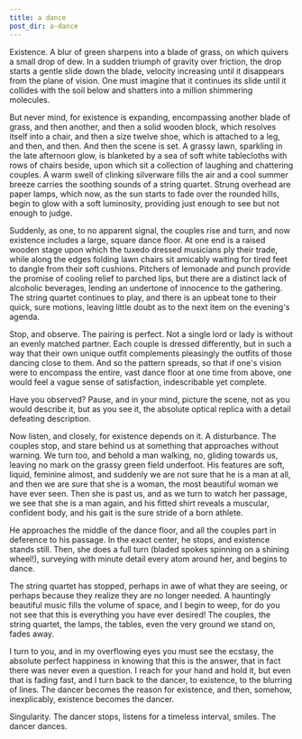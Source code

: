 ```yaml
---
title: a dance
post_dir: a-dance
---
```


Existence. A blur of green sharpens into a blade of grass, on which quivers a small drop of dew. In a sudden triumph of gravity over friction, the drop starts a gentle slide down the blade, velocity increasing until it disappears from the plane of vision. One must imagine that it continues its slide until it collides with the soil below and shatters into a million shimmering molecules.

But never mind, for existence is expanding, encompassing another blade of grass, and then another, and then a solid wooden block, which resolves itself into a chair, and then a size twelve shoe, which is attached to a leg, and then, and then. And then the scene is set. A grassy lawn, sparkling in the late afternoon glow, is blanketed by a sea of soft white tablecloths with rows of chairs beside, upon which sit a collection of laughing and chattering couples. A warm swell of clinking silverware fills the air and a cool summer breeze carries the soothing sounds of a string quartet. Strung overhead are paper lamps, which now, as the sun starts to fade over the rounded hills, begin to glow with a soft luminosity, providing just enough to see but not enough to judge.

Suddenly, as one, to no apparent signal, the couples rise and turn, and now existence includes a large, square dance floor. At one end is a raised wooden stage upon which the tuxedo dressed musicians ply their trade, while along the edges folding lawn chairs sit amicably waiting for tired feet to dangle from their soft cushions. Pitchers of lemonade and punch provide the promise of cooling relief to parched lips, but there are a distinct lack of alcoholic beverages, lending an undertone of innocence to the gathering. The string quartet continues to play, and there is an upbeat tone to their quick, sure motions, leaving little doubt as to the next item on the evening's agenda.

Stop, and observe. The pairing is perfect. Not a single lord or lady is without an evenly matched partner. Each couple is dressed differently, but in such a way that their own unique outfit complements pleasingly the outfits of those dancing close to them. And so the pattern spreads, so that if one's vision were to encompass the entire, vast dance floor at one time from above, one would feel a vague sense of satisfaction, indescribable yet complete.

Have you observed? Pause, and in your mind, picture the scene, not as you would describe it, but as you see it, the absolute optical replica with a detail defeating description.

Now listen, and closely, for existence depends on it. A disturbance. The couples stop, and stare behind us at something that approaches without warning. We turn too, and behold a man walking, no, gliding towards us, leaving no mark on the grassy green field underfoot. His features are soft, liquid, feminine almost, and suddenly we are not sure that he is a man at all, and then we are sure that she is a woman, the most beautiful woman we have ever seen. Then she is past us, and as we turn to watch her passage, we see that she is a man again, and his fitted shirt reveals a muscular, confident body, and his gait is the sure stride of a born athlete.

He approaches the middle of the dance floor, and all the couples part in deference to his passage. In the exact center, he stops, and existence stands still. Then, she does a full turn (bladed spokes spinning on a shining wheel!), surveying with minute detail every atom around her, and begins to dance.

The string quartet has stopped, perhaps in awe of what they are seeing, or perhaps because they realize they are no longer needed. A hauntingly beautiful music fills the volume of space, and I begin to weep, for do you not see that this is everything you have ever desired! The couples, the string quartet, the lamps, the tables, even the very ground we stand on, fades away.

I turn to you, and in my overflowing eyes you must see the ecstasy, the absolute perfect happiness in knowing that this is the answer, that in fact there was never even a question. I reach for your hand and hold it, but even that is fading fast, and I turn back to the dancer, to existence, to the blurring of lines. The dancer becomes the reason for existence, and then, somehow, inexplicably, existence becomes the dancer.

Singularity. The dancer stops, listens for a timeless interval, smiles. The dancer dances.
